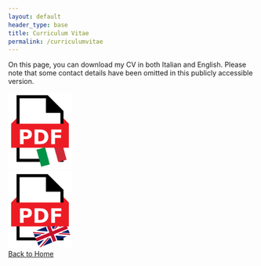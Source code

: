```yaml
---
layout: default
header_type: base
title: Curriculum Vitae
permalink: /curriculumvitae
---
```


On this page, you can download my CV in both Italian and English. Please note that some contact details have been omitted in this publicly accessible version.

<div class="container">
	<div class="row">
		<div class="col">
			<a href="{{site.url}}/download/Stefano_Travasci_CV_it.pdf">
				<img src="assets/img/pdf_icon_it.png" class="img-fluid" alt="Download Italian CV" width="130">
			</a>
		</div>
		<div class="col">
			<a href="{{site.url}}/download/Stefano_Travasci_CV_en.pdf">
				<img src="assets/img/pdf_icon_en.png" class="img-fluid" alt="Download English CV" width="130">
			</a>
		</div>
	</div>
</div>

<div class="text-center">
   <a href="/" role="button" class="btn btn-secondary mt-3">Back to Home</a>
</div>
